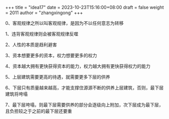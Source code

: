 +++
title = "idea17"
date = 2023-10-23T15:16:00+08:00
draft = false
weight = 2011
author = "zhangxingong"
+++

0、客观规律之所以叫客观规律，是因为不以任何意志为转移

1、违背客观规律则会被客观规律反噬

2、人性的本质是趋利避害

3、资本想要更多的资本，权力想要更多的权力

4、资本越大拥有更快获得资本的能力，权力越大拥有更快获得权力的能力

5、上层建筑需要更高的待遇，就需要更多下层的供养

6、下层只有质量越来越高，才能支撑住源源不断的供养上层建筑，否则，最下层建筑将垮塌

7、最下层垮塌，则最下层需要供养的部分会逐级向上附加，次下层成为最下层，且负担较之于之前的最下层还要重
